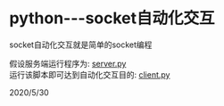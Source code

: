# python---socket自动化交互

socket自动化交互就是简单的socket编程  

假设服务端运行程序为: [server.py](files/server.py)  
运行该脚本即可达到自动化交互目的: [client.py](files/client.py)  


2020/5/30  
